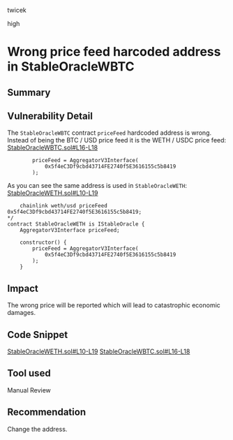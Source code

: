 twicek

high

# Wrong price feed harcoded address in StableOracleWBTC

## Summary

## Vulnerability Detail

The `StableOracleWBTC` contract `priceFeed` hardcoded address is wrong. Instead of being the BTC / USD price feed it is the WETH / USDC price feed:
[StableOracleWBTC.sol#L16-L18](https://github.com/sherlock-audit/2023-05-USSD/blob/main/ussd-contracts/contracts/oracles/StableOracleWBTC.sol#L16-L18)
```solidity
        priceFeed = AggregatorV3Interface(
            0x5f4eC3Df9cbd43714FE2740f5E3616155c5b8419
        );
```

As you can see the same address is used in `StableOracleWETH`:
[StableOracleWETH.sol#L10-L19](https://github.com/sherlock-audit/2023-05-USSD/blob/main/ussd-contracts/contracts/oracles/StableOracleWETH.sol#L10-L19)
```solidity
    chainlink weth/usd priceFeed 0x5f4eC3Df9cbd43714FE2740f5E3616155c5b8419;
*/
contract StableOracleWETH is IStableOracle {
    AggregatorV3Interface priceFeed;

    constructor() {
        priceFeed = AggregatorV3Interface(
            0x5f4eC3Df9cbd43714FE2740f5E3616155c5b8419
        );
    }
```

## Impact
The wrong price will be reported which will lead to catastrophic economic damages.

## Code Snippet
[StableOracleWETH.sol#L10-L19](https://github.com/sherlock-audit/2023-05-USSD/blob/main/ussd-contracts/contracts/oracles/StableOracleWETH.sol#L10-L19)
[StableOracleWBTC.sol#L16-L18](https://github.com/sherlock-audit/2023-05-USSD/blob/main/ussd-contracts/contracts/oracles/StableOracleWBTC.sol#L16-L18)

## Tool used

Manual Review

## Recommendation
Change the address.